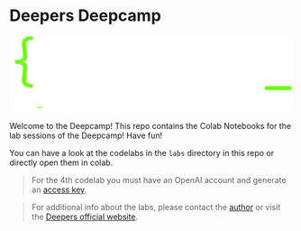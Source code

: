 # Deepers Deepcamp
![deep](https://raw.githubusercontent.com/alessiodevoto/deepers/main/images/deepers_dark.png)

Welcome to the Deepcamp!
This repo contains the Colab Notebooks for the lab sessions of the Deepcamp! Have fun! 

You can have a look at the codelabs in the `labs` directory in this repo or directly open them in colab.

> For the 4th codelab you must have an OpenAI account and generate an [access key](https://platform.openai.com/account/api-keys).  


> For additional info about the labs, please contact the [author](mailto:alessio.devoto@uniroma1.it) or visit the [Deepers official website](https://www.deepers.ai/).




